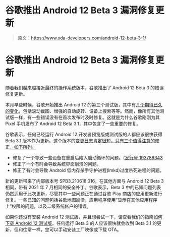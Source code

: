 # 谷歌推出 Android 12 Beta 3 漏洞修复更新

> 原文：<https://www.xda-developers.com/android-12-beta-3-1/>

# 谷歌推出 Android 12 Beta 3 漏洞修复更新

随着我们越来越接近最终的操作系统版本，谷歌推出了 Android 12 Beta 3 的错误修复更新。

本月早些时候，谷歌开始推出 Android 12 的第三个测试版，其中有[几个期待已久的变化](https://www.xda-developers.com/android-12-beta-3-changes/)，包括滚动截图、增强的自动旋转、设备上搜索等等。然而，像所有其他测试版一样，有一些错误没有在首次发布时及时修复。这就是为什么谷歌刚刚为其 Pixel 手机发布了 Android 12 Beta 3.1，其中包含了一些重要的修复。

谷歌表示，任何已经运行 Android 12 开发者预览版或测试版的人都应该很快获得 Beta 3.1 版本作为更新。这个版本的[变更日志肯定很短，只有三个值得注意的修正，如下所列。](https://developer.android.com/about/versions/12/release-notes#beta-3.1)

*   修复了一个导致一些设备在重启后陷入启动循环的问题。([发行号 193789343](https://issuetracker.google.com/issues/193789343)
*   修正了一个有时会导致系统界面崩溃的问题。
*   修正了有时会导致 Android 低内存杀手守护进程(lmkd)过度杀死进程的问题。

新的更新带来了内部版本号 SPB3.210618.016，在其他方面与 Android 12 Beta 3 相同，带有 2021 年 7 月相同的安全补丁。谷歌表示，Beta 3 中的已知问题列表仍然适用于此次更新，尽管其中一些问题正在通过谷歌 Play 商店的应用更新进行修复。一些已知的问题包括谷歌地图崩溃，应用程序使用“显示在其他应用程序上”权限的问题，以及二级系统帐户的错误。

如果你还没有安装 Android 12 测试版，并且想尝试一下，请查看我们的指南[如何下载 Android 12 测试版](https://www.xda-developers.com/how-to-download-android-12/)。任何运行 Beta 3 的人应该很快就会收到 Beta 3.1 的更新，但和往常一样，您可以手动安装工厂映像或下载 OTA。